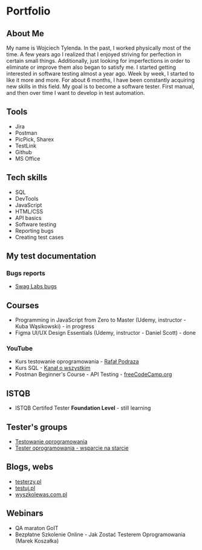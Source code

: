 # Portfolio

## About Me

My name is Wojciech Tylenda. In the past, I worked physically most of the time. A few years ago I realized that I enjoyed striving for perfection in certain small things. Additionally, just looking for imperfections in order to eliminate or improve them also began to satisfy me. I started getting interested in software testing almost a year ago. Week by week, I started to like it more and more. For about 6 months, I have been constantly acquiring new skills in this field. My goal is to become a software tester. First manual, and then over time I want to develop in test automation.

## Tools

* Jira
* Postman
* PicPick, Sharex
* TestLink
* Github
* MS Office

## Tech skills
 
* SQL
* DevTools
* JavaScript
* HTML/CSS
* API basics
* Software testing
* Reporting bugs
* Creating test cases

## My test documentation

### Bugs reports

* [Swag Labs bugs](https://docs.google.com/spreadsheets/d/1mMQtqBtvmJjLIvoyQiuIwWJMKdoI3nUGkJ5UxMWWhw0/edit?usp=sharing)

<!-- ## My projects -->
## Courses

* Programming in JavaScript from Zero to Master (Udemy,
instructor - Kuba Wąsikowski) - in progress
* Figma UI/UX Design Essentials (Udemy, instructor -
Daniel Scott) - done

### YouTube
* Kurs testowanie oprogramowania - [Rafał Podraza](https://www.youtube.com/@TechnikaProgramowania)
* Kurs SQL - [Kanał o wszystkim](https://www.youtube.com/@KoW)
* Postman Beginner's Course - API Testing - [freeCodeCamp.org](https://www.youtube.com/@freecodecampw)

## ISTQB

* ISTQB Certifed Tester **Foundation Level** - still learning

<!-- ## Technical books read -->

## Tester's groups

* [Testowanie oprogramowania](https://www.facebook.com/groups/TestowanieOprogramowania)
* [Tester oprogramowania - wsparcie na starcie](https://www.facebook.com/groups/testeroprogramowania)

## Blogs, webs

* [testerzy.pl](https://testerzy.pl/)
* [testuj.pl](https://testuj.pl/blog)
* [wyszkolewas.com.pl](https://www.wyszkolewas.com.pl/blog/)

## Webinars

* QA maraton GoIT
* Bezpłatne Szkolenie Online - Jak Zostać Testerem Oprogramowania (Marek Koszałka)

